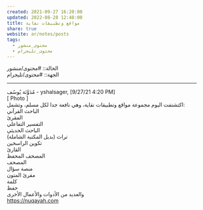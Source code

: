 ```yaml
---  
created: 2021-09-27 16:20:00  
updated: 2022-08-28 12:48:00  
title: مواقع وتطبيقات نقاية  
share: true  
website: ar/notes/posts  
tags:  
  - محتوى_منشور  
  - محتوى_تليجرام  
---  
```

  
  
الحالة:: #محتوى/منشور  
الجهة:: #محتوى/تليجرام  
  
---  
  
مُدَوَّنَة يُوسُف - yshalsager, [9/27/21 4:20 PM]  
[ Photo ]  
اكتشتفت اليوم مجموعة مواقع وتطبيقات نقاية، وهي نافعة جدا لكل مسلم، وتشمل:  
الباحث القرآني  
المقرئ  
التفسير التفاعلي  
الباحث الحديثي  
تراث (بديل المكتبة الشاملة)  
تكوين الراسخين  
القارئ  
المصحف المحفظ  
المصحف  
منصة سؤال  
مقرئ المتون  
كلمة  
حفظ  
والعديد من الأدوات والأعمال الأخرى  
<https://nuqayah.com>  
